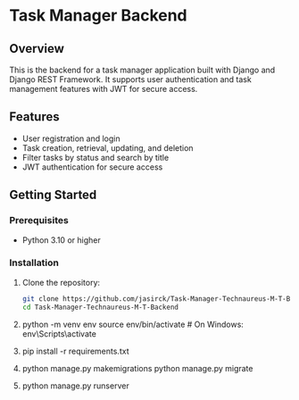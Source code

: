 # Task Manager Backend

## Overview

This is the backend for a task manager application built with Django and Django REST Framework. It supports user authentication and task management features with JWT for secure access.

## Features

- User registration and login
- Task creation, retrieval, updating, and deletion
- Filter tasks by status and search by title
- JWT authentication for secure access

## Getting Started

### Prerequisites

- Python 3.10 or higher

### Installation

1. Clone the repository:

   ```bash
   git clone https://github.com/jasirck/Task-Manager-Technaureus-M-T-Backend.git
   cd Task-Manager-Technaureus-M-T-Backend

2.
   python -m venv env
   source env/bin/activate  # On Windows: env\Scripts\activate

3.
   pip install -r requirements.txt

4.
   python manage.py makemigrations
   python manage.py migrate

5.
   python manage.py runserver


